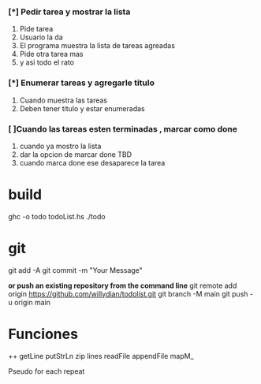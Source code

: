 ### [*] Pedir tarea y mostrar la lista 
1. Pide tarea
2. Usuario la da
3. El programa muestra la lista de tareas agreadas
4. Pide otra tarea mas
5. y asi todo el rato

### [*] Enumerar tareas y agregarle titulo
1. Cuando muestra las tareas
2. Deben tener titulo y estar enumeradas

### [ ]Cuando las tareas esten terminadas , marcar como done
1. cuando ya mostro la lista
2. dar la opcion de marcar done TBD
3. cuando marca done ese desaparece la tarea



# build
ghc -o todo todoList.hs
./todo

# git
git add -A
git commit -m "Your Message"

**or push an existing repository from the command line**
git remote add origin https://github.com/willydian/todolist.git
git branch -M main
git push -u origin main


# Funciones

++
getLine
putStrLn
zip
lines
readFile
appendFile
mapM_

Pseudo
for each
repeat
